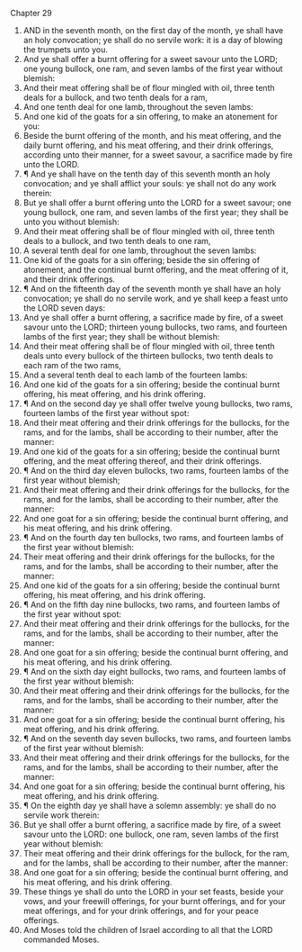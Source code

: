 

Chapter 29

1. AND in the seventh month, on the first day of the month, ye shall have an holy convocation; ye shall do no servile work: it is a day of blowing the trumpets unto you.
2. And ye shall offer a burnt offering for a sweet savour unto the LORD; one young bullock, one ram, and seven lambs of the first year without blemish:
3. And their meat offering shall be of flour mingled with oil, three tenth deals for a bullock, and two tenth deals for a ram,
4. And one tenth deal for one lamb, throughout the seven lambs:
5. And one kid of the goats for a sin offering, to make an atonement for you:
6. Beside the burnt offering of the month, and his meat offering, and the daily burnt offering, and his meat offering, and their drink offerings, according unto their manner, for a sweet savour, a sacrifice made by fire unto the LORD.
7. ¶ And ye shall have on the tenth day of this seventh month an holy convocation; and ye shall afflict your souls: ye shall not do any work therein:
8. But ye shall offer a burnt offering unto the LORD for a sweet savour; one young bullock, one ram, and seven lambs of the first year; they shall be unto you without blemish:
9. And their meat offering shall be of flour mingled with oil, three tenth deals to a bullock, and two tenth deals to one ram,
10. A several tenth deal for one lamb, throughout the seven lambs:
11. One kid of the goats for a sin offering; beside the sin offering of atonement, and the continual burnt offering, and the meat offering of it, and their drink offerings.
12. ¶ And on the fifteenth day of the seventh month ye shall have an holy convocation; ye shall do no servile work, and ye shall keep a feast unto the LORD seven days:
13. And ye shall offer a burnt offering, a sacrifice made by fire, of a sweet savour unto the LORD; thirteen young bullocks, two rams, and fourteen lambs of the first year; they shall be without blemish:
14. And their meat offering shall be of flour mingled with oil, three tenth deals unto every bullock of the thirteen bullocks, two tenth deals to each ram of the two rams,
15. And a several tenth deal to each lamb of the fourteen lambs:
16. And one kid of the goats for a sin offering; beside the continual burnt offering, his meat offering, and his drink offering.
17. ¶ And on the second day ye shall offer twelve young bullocks, two rams, fourteen lambs of the first year without spot:
18. And their meat offering and their drink offerings for the bullocks, for the rams, and for the lambs, shall be according to their number, after the manner:
19. And one kid of the goats for a sin offering; beside the continual burnt offering, and the meat offering thereof, and their drink offerings.
20. ¶ And on the third day eleven bullocks, two rams, fourteen lambs of the first year without blemish;
21. And their meat offering and their drink offerings for the bullocks, for the rams, and for the lambs, shall be according to their number, after the manner:
22. And one goat for a sin offering; beside the continual burnt offering, and his meat offering, and his drink offering.
23. ¶ And on the fourth day ten bullocks, two rams, and fourteen lambs of the first year without blemish:
24. Their meat offering and their drink offerings for the bullocks, for the rams, and for the lambs, shall be according to their number, after the manner:
25. And one kid of the goats for a sin offering; beside the continual burnt offering, his meat offering, and his drink offering.
26. ¶ And on the fifth day nine bullocks, two rams, and fourteen lambs of the first year without spot:
27. And their meat offering and their drink offerings for the bullocks, for the rams, and for the lambs, shall be according to their number, after the manner:
28. And one goat for a sin offering; beside the continual burnt offering, and his meat offering, and his drink offering.
29. ¶ And on the sixth day eight bullocks, two rams, and fourteen lambs of the first year without blemish:
30. And their meat offering and their drink offerings for the bullocks, for the rams, and for the lambs, shall be according to their number, after the manner:
31. And one goat for a sin offering; beside the continual burnt offering, his meat offering, and his drink offering.
32. ¶ And on the seventh day seven bullocks, two rams, and fourteen lambs of the first year without blemish:
33. And their meat offering and their drink offerings for the bullocks, for the rams, and for the lambs, shall be according to their number, after the manner:
34. And one goat for a sin offering; beside the continual burnt offering, his meat offering, and his drink offering.
35. ¶ On the eighth day ye shall have a solemn assembly: ye shall do no servile work therein:
36. But ye shall offer a burnt offering, a sacrifice made by fire, of a sweet savour unto the LORD: one bullock, one ram, seven lambs of the first year without blemish:
37. Their meat offering and their drink offerings for the bullock, for the ram, and for the lambs, shall be according to their number, after the manner:
38. And one goat for a sin offering; beside the continual burnt offering, and his meat offering, and his drink offering.
39. These things ye shall do unto the LORD in your set feasts, beside your vows, and your freewill offerings, for your burnt offerings, and for your meat offerings, and for your drink offerings, and for your peace offerings.
40. And Moses told the children of Israel according to all that the LORD commanded Moses.
